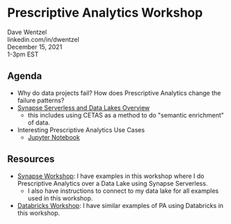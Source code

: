 # Prescriptive Analytics Workshop

Dave Wentzel  
linkedin.com/in/dwentzel  
December 15, 2021  
1-3pm EST

## Agenda

* Why do data projects fail?  How does Prescriptive Analytics change the failure patterns?
* [Synapse Serverless and Data Lakes Overview](https://github.com/davew-msft/synapse/blob/master/synapse.md)
  * this includes using CETAS as a method to do "semantic enrichment" of data.  
* Interesting Prescriptive Analytics Use Cases
  * [Jupyter Notebook](./Prescriptive_Analytics.ipynb)


## Resources

* [Synapse Workshop](https://github.com/davew-msft/synapse):  I have examples in this workshop where I do Prescriptive Analytics over a Data Lake using Synapse Serverless.  
  * I also have instructions to connect to my data lake for all examples used in this workshop.  
* [Databricks Workshop](https://git.davewentzel.com/workshops/data-engineering):  I have similar examples of PA using Databricks in this workshop.  
